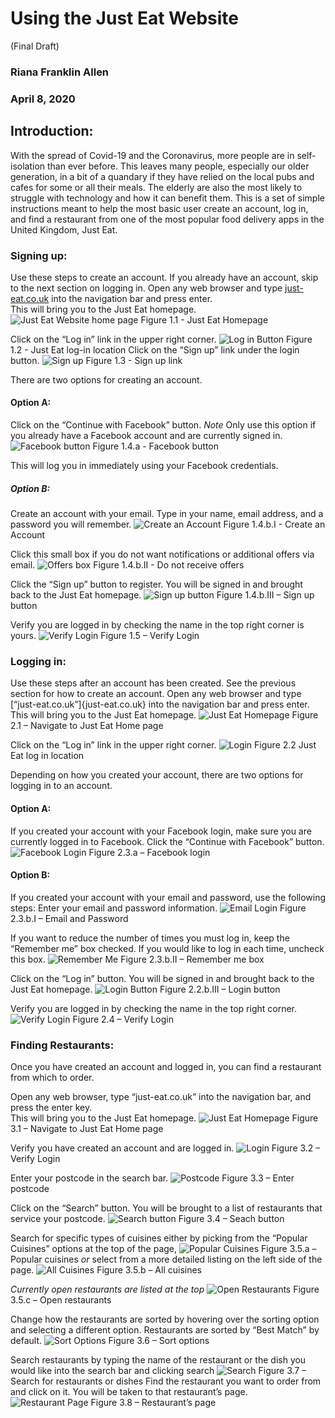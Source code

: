 
# Using the Just Eat Website
(Final Draft)

### Riana Franklin Allen
### April 8, 2020

## Introduction: 
With the spread of Covid-19 and the Coronavirus, more people are in self-isolation than ever 
before. This leaves many people, especially our older generation, in a bit of a quandary if 
they have relied on the local pubs and cafes for some or all their meals. The elderly are 
also the most likely to struggle with technology and how it can benefit them. This is a set 
of simple instructions meant to help the most basic user create an account, log in, and find 
a restaurant from one of the most popular food delivery apps in the United Kingdom, Just Eat.

### Signing up: 
Use these steps to create an account. If you already have an account, skip to the next section 
on logging in.
Open any web browser and type [just-eat.co.uk](just-eat.co.uk) into the navigation bar and 
press enter.  
This will bring you to the Just Eat homepage.
![Just Eat Website home page](Images/Homepage.png)
Figure 1.1 - Just Eat Homepage

Click on the “Log in” link in the upper right corner.
![Log in Button](Images/Log_inButton.png)
Figure 1.2 - Just Eat log-in location
Click on the “Sign up” link under the login button.
![Sign up](Images/SignUpLink.png)
Figure 1.3 - Sign up link

There are two options for creating an account.
#### Option A:  
Click on the “Continue with Facebook” button. *Note* Only use this option if you 
already have a Facebook account and are currently signed in.
![Facebook button](Images/FBCreate.png)
Figure 1.4.a - Facebook button

This will log you in immediately using your Facebook credentials.

##### Option B: 
Create an account with your email.
Type in your name, email address, and a password you will remember. 
![Create an Account](Images/SignUpEmail.png)
Figure 1.4.b.I - Create an Account

Click this small box if you do not want notifications or additional offers via email.
![Offers box](Images/DealsBox.png)
Figure 1.4.b.II - Do not receive offers

Click the “Sign up” button to register. You will be signed in and brought back to the Just 
Eat homepage.
![Sign up button](Images/SignUpButton.png)
Figure 1.4.b.III – Sign up button

Verify you are logged in by checking the name in the top right corner is yours.
![Verify Login](Images/Verify.png)
Figure 1.5 – Verify Login


### Logging in: 
Use these steps after an account has been created. See the previous section for how to 
create an account.
Open any web browser and type [“just-eat.co.uk”]{just-eat.co.uk} into the navigation bar 
and press enter.  This will bring you to the Just Eat homepage.
![Just Eat Homepage](Images/Homepage.png)
Figure 2.1 – Navigate to Just Eat Home page

Click on the “Log in” link in the upper right corner.
![Login](Images/Log_inButton.png)
Figure 2.2 Just Eat log in location


Depending on how you created your account, there are two options for logging in to 
an account.

#### Option A: 
If you created your account with your Facebook login, make sure you are currently 
logged in to Facebook. Click the “Continue with Facebook” button. 
![Facebook Login](Images/LoginFB.png)
Figure 2.3.a – Facebook login 
#### Option B: 
If you created your account with your email and password, use the following steps:
Enter your email and password information.
![Email Login](Images/LoginEmail.png)
Figure 2.3.b.I – Email and Password

If you want to reduce the number of times you must log in, keep the “Remember me” 
box checked. 
If you would like to log in each time, uncheck this box.
![Remember Me](Images/RememberMe.png)
Figure 2.3.b.II – Remember me box

Click on the “Log in” button. You will be signed in and brought back to the Just 
Eat homepage.
![Login Button](Images/LoginButton)
Figure 2.2.b.III – Login button

Verify you are logged in by checking the name in the top right corner.
![Verify Login](Images/Verify.png)
Figure 2.4 – Verify Login

### Finding Restaurants: 
Once you have created an account and logged in, you can find a restaurant from 
which to order.

Open any web browser, type “just-eat.co.uk” into the navigation bar, and 
press the enter key.  
This will bring you to the Just Eat homepage.
![Just Eat Homepage](Images/Homepage.png)
Figure 3.1 – Navigate to Just Eat Home page

Verify you have created an account and are logged in. 
![Login](Images/Verify.png)
Figure 3.2 – Verify Login


Enter your postcode in the search bar. 
![Postcode](Images/Postcode.png)
Figure 3.3 – Enter postcode
	
Click on the “Search” button. You will be brought to a list of restaurants that 
service your postcode.
![Search button](Images/RestaurantSearch.png)
Figure 3.4 – Seach button

Search for specific types of cuisines either by picking from the “Popular 
Cuisines” options at the top of the page,
![Popular Cuisines](Images/PopularCuisine.png)
Figure 3.5.a – Popular cuisines
*or* select from a more detailed listing on the left side of the page.
![All Cuisines](Images/NameSearch.png)
Figure 3.5.b – All cuisines

*Currently open restaurants are listed at the top*
![Open Restaurants](Images/OpenRestaurants.png)
Figure 3.5.c – Open restaurants

Change how the restaurants are sorted by hovering over the sorting option and 
selecting a different option. Restaurants are sorted by “Best Match” by default.
![Sort Options](Images/Sort.png)
Figure 3.6 – Sort options

Search restaurants by typing the name of the restaurant or the dish you would 
like into the search bar and clicking search
![Search](Images/NameSearch.png)
Figure 3.7 – Search for restaurants or dishes
Find the restaurant you want to order from and click on it. You will be taken 
to that restaurant’s page.
![Restaurant Page](Images/RestaurantPage.png)
Figure 3.8 – Restaurant’s page
